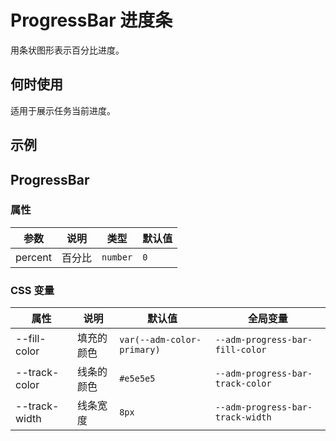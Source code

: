 # ProgressBar 进度条

用条状图形表示百分比进度。

## 何时使用

适用于展示任务当前进度。

## 示例

<code src="./demos/demo1.tsx"></code>

## ProgressBar

### 属性

| 参数    | 说明   | 类型     | 默认值 |
| ------- | ------ | -------- | ------ |
| percent | 百分比 | `number` | `0`    |

### CSS 变量

| 属性          | 说明       | 默认值                     | 全局变量                         |
| ------------- | ---------- | -------------------------- | -------------------------------- |
| --fill-color  | 填充的颜色 | `var(--adm-color-primary)` | `--adm-progress-bar-fill-color`  |
| --track-color | 线条的颜色 | `#e5e5e5`                  | `--adm-progress-bar-track-color` |
| --track-width | 线条宽度   | `8px`                      | `--adm-progress-bar-track-width` |
